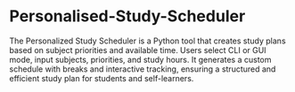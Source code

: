 # Personalised-Study-Scheduler
The Personalized Study Scheduler is a Python tool that creates study plans based on subject priorities and available time. Users select CLI or GUI mode, input subjects, priorities, and study hours. It generates a custom schedule with breaks and interactive tracking, ensuring a structured and efficient study plan for students and self-learners. 
